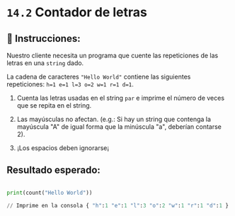 # `14.2` Contador de letras

## 📝 Instrucciones:

Nuestro cliente necesita un programa que cuente las repeticiones de las letras en una `string` dado.

La cadena de caracteres `"Hello World"` contiene las siguientes repeticiones: `h=1 e=1 l=3 o=2 w=1 r=1 d=1`.

1. Cuenta las letras usadas en el string `par` e imprime el número de veces que se repita en el string.

2. Las mayúsculas no afectan. (e.g.: Si hay un string que contenga la mayúscula "A" de igual forma que la minúscula "a", deberían contarse 2).

3. ¡Los espacios deben ignorarse¡


## Resultado esperado:

```py

print(count("Hello World"))

// Imprime en la consola { "h":1 "e":1 "l":3 "o":2 "w":1 "r":1 "d":1 }
```
